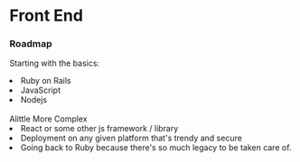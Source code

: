 # Front End

### Roadmap

Starting with the basics: 
  <li>Ruby on Rails</li>
  <li>JavaScript</li>
  <li>Nodejs</li>

<br>
Alittle More Complex
  <li>React or some other js framework / library </li>
  <li>Deployment on any given platform that's trendy and secure</li>
  <li>Going back to Ruby because there's so much legacy to be taken care of.</li>
